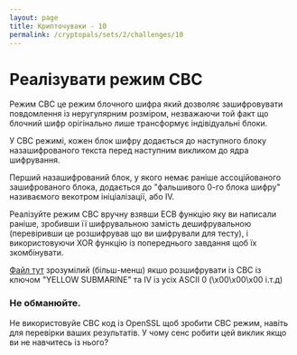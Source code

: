 ```yaml
---
layout: page
title: Крипточуваки - 10
permalink: /cryptopals/sets/2/challenges/10
---
```


# Реалізувати режим CBC

Режим CBC це режим блочного шифра який дозволяє зашифровувати повдомлення із неругулярним розміром, незважаючи той факт що блочний шифр орігінально лише трансформує індівідуальні блоки.

У CBC режимі, кожен блок шифру додається до наступного блоку назашифрованого текста перед наступним викликом до ядра шифрування.

Перший назашифрований блок, у якого немає раніше ассоційованого зашифрованого блока, додається до "фальшивого 0-го блока шифру" називаємого векотром ініціалізації, або IV.

Реалізуйте режим CBC вручну взявши ECB функцію яку ви написали раніше, зробивши її шифрувальною замість дешифрувальною (перевіривши це розшифрував що ви шифрували для тесту), і використовуючи XOR функцію із попереднього завдання щоб їх зкомбінувати.

 [Файл тут](https://cryptopals.com/static/challenge-data/10.txt) зрозумілий (більш-менш) якшо розшифрувати із CBC із ключом "YELLOW SUBMARINE" та IV із усіх ASCII 0 (\x00\x00\x00 і.т.д)

<div class="panel panel-danger">
  <div class="panel-heading">
    <h3 class="panel-title">Не обманюйте.</h3>
  </div>
  <div class="panel-body">
    <p>
      Не використовуйе CBC код із OpenSSL щоб зробити CBC режим, навіть для перевірки ваших результатів. У чому сенс робити цей виклик якщо ви не навчитесь із нього?
    </p>
  </div>
</div>